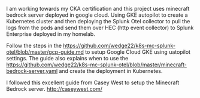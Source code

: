 I am working towards my CKA certification and this project uses minecraft bedrock server deployed in google cloud. Using GKE autopilot to create a Kubernetes cluster and then deploying the Splunk Otel collector to pull the logs from the pods and send them over HEC (http event collector) to Splunk Enterprise deployed in my homelab.

Follow the steps in the https://github.com/wedge22/k8s-mc-splunk-otel/blob/master/gcp-guide.md to setup Google Cloud GKE using uatopilot settings. The guide also explains when to use the https://github.com/wedge22/k8s-mc-splunk-otel/blob/master/minecraft-bedrock-server.yaml and create the deployment in Kubernetes. 

I followed this excellent guide from Casey West to setup the Minecraft Bedrock server.
http://caseywest.com/
